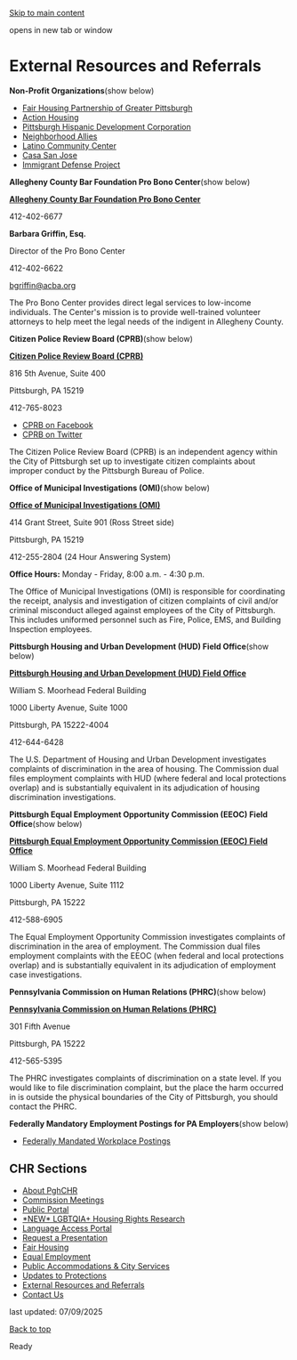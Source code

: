 [Skip to main content](https://www.pittsburghpa.gov/City-Government/Boards-Authorities-Commissions/List-of-Boards-Authorities-Commissions/Commission-on-Human-Relations/External-Resources-and-Referrals#main-content)

opens in new tab or window

# External Resources and Referrals

**Non-Profit Organizations**(show below)

- [Fair Housing Partnership of Greater Pittsburgh](https://fhp.org/)
- [Action Housing](https://actionhousing.org/)
- [Pittsburgh Hispanic Development Corporation](https://www.phdcincubator.org/)
- [Neighborhood Allies](https://neighborhoodallies.org/)
- [Latino Community Center](https://www.latinocommunitycenter.org/)
- [Casa San Jose](https://www.casasanjose.org/our-programs)
- [Immigrant Defense Project](https://www.immigrantdefenseproject.org/)

**Allegheny County Bar Foundation Pro Bono Center**(show below)

**[Allegheny County Bar Foundation Pro Bono Center](https://www.acbf.org/pro-bono-center/)**

412-402-6677

**Barbara Griffin, Esq.**

Director of the Pro Bono Center

412-402-6622

[bgriffin@acba.org](mailto:bgriffin@acba.org)

The Pro Bono Center provides direct legal services to low-income individuals. The Center's mission is to provide well-trained volunteer attorneys to help meet the legal needs of the indigent in Allegheny County.

**Citizen Police Review Board (CPRB)**(show below)

**[Citizen Police Review Board (CPRB)](https://cprbpgh.org/)**

816 5th Avenue, Suite 400

Pittsburgh, PA 15219

412-765-8023

- [CPRB on Facebook](https://www.facebook.com/cprbpgh)
- [CPRB on Twitter](https://x.com/i/flow/login?redirect_after_login=%2Fcprbpgh)

The Citizen Police Review Board (CPRB) is an independent agency within the City of Pittsburgh set up to investigate citizen complaints about improper conduct by the Pittsburgh Bureau of Police.

**Office of Municipal Investigations (OMI)**(show below)

**[Office of Municipal Investigations (OMI)](https://www.pittsburghpa.gov/City-Government/Legal-Services/Office-of-Municipal-Investigations)**

414 Grant Street, Suite 901 (Ross Street side)

Pittsburgh, PA 15219

412-255-2804 (24 Hour Answering System)

**Office Hours:** Monday - Friday, 8:00 a.m. - 4:30 p.m.

The Office of Municipal Investigations (OMI) is responsible for coordinating the receipt, analysis and investigation of citizen complaints of civil and/or criminal misconduct alleged against employees of the City of Pittsburgh. This includes uniformed personnel such as Fire, Police, EMS, and Building Inspection employees.

**Pittsburgh Housing and Urban Development (HUD) Field Office**(show below)

**[Pittsburgh Housing and Urban Development (HUD) Field Office](https://www.hud.gov/states/pennsylvania/offices#pittsburgh)**

William S. Moorhead Federal Building

1000 Liberty Avenue, Suite 1000

Pittsburgh, PA 15222-4004

412-644-6428

The U.S. Department of Housing and Urban Development investigates complaints of discrimination in the area of housing. The Commission dual files employment complaints with HUD (where federal and local protections overlap) and is substantially equivalent in its adjudication of housing discrimination investigations.

**Pittsburgh Equal Employment Opportunity Commission (EEOC) Field Office**(show below)

**[Pittsburgh Equal Employment Opportunity Commission (EEOC) Field Office](https://www.eeoc.gov/field-office/pittsburgh/location)**

William S. Moorhead Federal Building

1000 Liberty Avenue, Suite 1112

Pittsburgh, PA 15222

412-588-6905

The Equal Employment Opportunity Commission investigates complaints of discrimination in the area of employment. The Commission dual files employment complaints with the EEOC (when federal and local protections overlap) and is substantially equivalent in its adjudication of employment case investigations.

**Pennsylvania Commission on Human Relations (PHRC)**(show below)

**[Pennsylvania Commission on Human Relations (PHRC)](https://www.phrc.pa.gov/Pages/default.aspx)**

301 Fifth Avenue

Pittsburgh, PA 15222

412-565-5395

The PHRC investigates complaints of discrimination on a state level. If you would like to file discrimination complaint, but the place the harm occurred in is outside the physical boundaries of the City of Pittsburgh, you should contact the PHRC.

**Federally Mandatory Employment Postings for PA Employers**(show below)

- [Federally Mandated Workplace Postings](https://www.laborposters.org/pennsylvania.htm)

## CHR Sections

- [About PghCHR](https://www.pittsburghpa.gov/City-Government/Boards-Authorities-Commissions/List-of-Boards-Authorities-Commissions/Commission-on-Human-Relations/About-PghCHR)
- [Commission Meetings](https://www.pittsburghpa.gov/City-Government/Boards-Authorities-Commissions/List-of-Boards-Authorities-Commissions/Commission-on-Human-Relations/Commission-Meetings)
- [Public Portal](https://www.pittsburghpa.gov/City-Government/Boards-Authorities-Commissions/List-of-Boards-Authorities-Commissions/Commission-on-Human-Relations/Public-Portal)
- [\*NEW\* LGBTQIA+ Housing Rights Research](https://www.pittsburghpa.gov/City-Government/Boards-Authorities-Commissions/List-of-Boards-Authorities-Commissions/Commission-on-Human-Relations/LGBTQIA-Housing-Rights-Research)
- [Language Access Portal](https://www.pittsburghpa.gov/City-Government/Boards-Authorities-Commissions/List-of-Boards-Authorities-Commissions/Commission-on-Human-Relations/Language-Access-Portal)
- [Request a Presentation](https://www.pittsburghpa.gov/City-Government/Boards-Authorities-Commissions/List-of-Boards-Authorities-Commissions/Commission-on-Human-Relations/Request-a-Presentation)
- [Fair Housing](https://www.pittsburghpa.gov/City-Government/Boards-Authorities-Commissions/List-of-Boards-Authorities-Commissions/Commission-on-Human-Relations/Fair-Housing)
- [Equal Employment](https://www.pittsburghpa.gov/City-Government/Boards-Authorities-Commissions/List-of-Boards-Authorities-Commissions/Commission-on-Human-Relations/Equal-Employment)
- [Public Accommodations & City Services](https://www.pittsburghpa.gov/$b9015858-988c-48a4-9473-7c1903df083e4$/City-Government/Boards-Authorities-Commissions/List-of-Boards-Authorities-Commissions/Commission-on-Human-Relations/Public-Accommodations-City-Services)
- [Updates to Protections](https://www.pittsburghpa.gov/City-Government/Boards-Authorities-Commissions/List-of-Boards-Authorities-Commissions/Commission-on-Human-Relations/Updates-to-Protections)
- [External Resources and Referrals](https://www.pittsburghpa.gov/City-Government/Boards-Authorities-Commissions/List-of-Boards-Authorities-Commissions/Commission-on-Human-Relations/External-Resources-and-Referrals)
- [Contact Us](https://www.pittsburghpa.gov/City-Government/Boards-Authorities-Commissions/List-of-Boards-Authorities-Commissions/Commission-on-Human-Relations/Contact-Us)

last updated: 07/09/2025

[Back to top](https://www.pittsburghpa.gov/City-Government/Boards-Authorities-Commissions/List-of-Boards-Authorities-Commissions/Commission-on-Human-Relations/External-Resources-and-Referrals#body-top)

Ready
